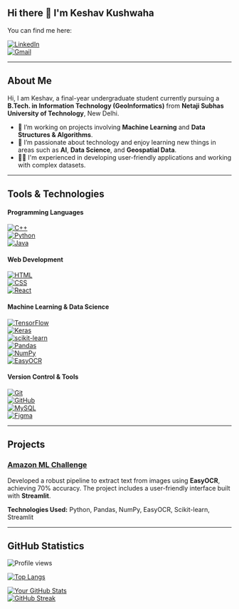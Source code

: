 ## Hi there 👋 I'm Keshav Kushwaha

You can find me here:

[![LinkedIn](https://img.shields.io/badge/LinkedIn-0077B5?style=for-the-badge&logo=linkedin&logoColor=white)](https://www.linkedin.com/in/offline-keshav)  
[![Gmail](https://img.shields.io/badge/Gmail-D14836?style=for-the-badge&logo=gmail&logoColor=white)](mailto:keshavkushawaha@gmail.com)

---

## About Me

Hi, I am Keshav, a final-year undergraduate student currently pursuing a **B.Tech. in Information Technology (GeoInformatics)** from **Netaji Subhas University of Technology**, New Delhi.

- 🔭 I’m working on projects involving **Machine Learning** and **Data Structures & Algorithms**.
- 🌱 I’m passionate about technology and enjoy learning new things in areas such as **AI**, **Data Science**, and **Geospatial Data**.
- 👨‍💻 I'm experienced in developing user-friendly applications and working with complex datasets.

---

## Tools & Technologies

#### Programming Languages

[![C++](https://img.shields.io/badge/C++-00599C?style=for-the-badge&logo=cplusplus&logoColor=white)](https://en.cppreference.com/w/)  
[![Python](https://img.shields.io/badge/Python-3776AB?style=for-the-badge&logo=python&logoColor=white)](https://www.python.org/)  
[![Java](https://img.shields.io/badge/Java-007396?style=for-the-badge&logo=java&logoColor=white)](https://www.java.com/)

#### Web Development

[![HTML](https://img.shields.io/badge/HTML5-E34F26?style=for-the-badge&logo=html5&logoColor=white)](https://developer.mozilla.org/en-US/docs/Web/HTML)  
[![CSS](https://img.shields.io/badge/CSS3-1572B6?style=for-the-badge&logo=css3&logoColor=white)](https://developer.mozilla.org/en-US/docs/Web/CSS)  
[![React](https://img.shields.io/badge/React-61DAFB?style=for-the-badge&logo=react&logoColor=black)](https://reactjs.org/)

#### Machine Learning & Data Science

[![TensorFlow](https://img.shields.io/badge/TensorFlow-FF6F00?style=for-the-badge&logo=tensorflow&logoColor=white)](https://www.tensorflow.org/)  
[![Keras](https://img.shields.io/badge/Keras-D00000?style=for-the-badge&logo=keras&logoColor=white)](https://keras.io/)  
[![scikit-learn](https://img.shields.io/badge/scikit--learn-F7931E?style=for-the-badge&logo=scikit-learn&logoColor=white)](https://scikit-learn.org/)  
[![Pandas](https://img.shields.io/badge/Pandas-150458?style=for-the-badge&logo=pandas&logoColor=white)](https://pandas.pydata.org/)  
[![NumPy](https://img.shields.io/badge/NumPy-013243?style=for-the-badge&logo=numpy&logoColor=white)](https://numpy.org/)  
[![EasyOCR](https://img.shields.io/badge/EasyOCR-5C3EE8?style=for-the-badge&logoColor=white)](https://github.com/JaidedAI/EasyOCR)

#### Version Control & Tools

[![Git](https://img.shields.io/badge/Git-F05032?style=for-the-badge&logo=git&logoColor=white)](https://git-scm.com/)  
[![GitHub](https://img.shields.io/badge/GitHub-181717?style=for-the-badge&logo=github&logoColor=white)](https://github.com/)  
[![MySQL](https://img.shields.io/badge/MySQL-4479A1?style=for-the-badge&logo=mysql&logoColor=white)](https://www.mysql.com/)  
[![Figma](https://img.shields.io/badge/Figma-F24E1E?style=for-the-badge&logo=figma&logoColor=white)](https://www.figma.com/)

---

## Projects

### [Amazon ML Challenge](https://offline-keshav-amazon-ml-challenge.streamlit.app/)
Developed a robust pipeline to extract text from images using **EasyOCR**, achieving 70% accuracy. The project includes a user-friendly interface built with **Streamlit**.

**Technologies Used:** Python, Pandas, NumPy, EasyOCR, Scikit-learn, Streamlit

---

## GitHub Statistics

![Profile views](https://komarev.com/ghpvc/?username=offline-keshav&color=blue&style=flat-square)

[![Top Langs](https://github-readme-stats.vercel.app/api/top-langs/?username=offline-keshav&layout=compact&hide=Jupyter%20Notebook)](https://github.com/offline-keshav/github-readme-stats)

[![Your GitHub Stats](https://github-readme-stats.vercel.app/api?username=offline-keshav&show_icons=true&theme=radical)](https://github.com/offline-keshav/github-readme-stats)  
[![GitHub Streak](https://streak-stats.demolab.com/?user=offline-keshav&theme=radical)](https://git.io/streak-stats)
